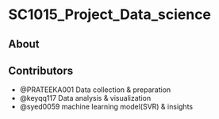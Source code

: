 # SC1015_Project_Data_science

## About 

## Contributors
- @PRATEEKA001 Data collection & preparation
- @keyqq117 Data analysis & visualization
- @syed0059 machine learning model(SVR) & insights
